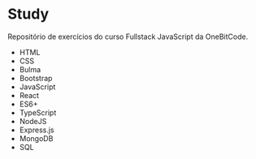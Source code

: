 # Study
Repositório de exercícios do curso Fullstack JavaScript da OneBitCode.  
- HTML
- CSS
- Bulma
- Bootstrap
- JavaScript
- React
- ES6+
- TypeScript
- NodeJS
- Express.js
- MongoDB
- SQL


